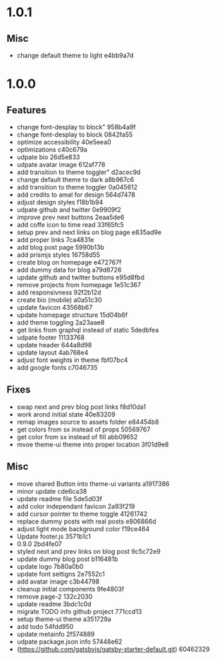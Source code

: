 # 1.0.1

## Misc

- change default theme to light e4bb9a7d

# 1.0.0

## Features

- change font-desplay to block" 958b4a9f
- change font-desplay to block 0842fa55
- optimize accessibility 40e5eea0
- optimizations c40c679a
- udpate bio 26d5e833
- udpate avatar image 612af778
- add transition to theme toggler" d2acec9d
- change default theme to dark a8b967c6
- add transition to theme toggler 0a045612
- add credits to amal for design 564d7478
- adjust design styles f18b1b94
- udpate github and twitter 0e9909f2
- improve prev next buttons 2eaa5de6
- add coffe icon to time read 33f65fc5
- setup prev and next links on blog page e835ad9e
- add proper links 7ca4831e
- add blog post page 5990b13b
- add prismjs styles 16758d55
- create blog on homepage e472767f
- add dummy data for blog a79d8726
- update github and twitter buttons e95d8fbd
- remove projects from homepage 1e51c367
- add responsivness 92f2b12d
- create bio (mobile) a0a51c30
- update favicon 43568b67
- update homepage structure 15d04b6f
- add theme toggling 2a23aae8
- get links from graphql instead of static 5dedbfea
- udpate footer 11133768
- update header 644a8d98
- update layout 4ab768e4
- adjust font weights in theme fbf07bc4
- add google fonts c7046735

## Fixes

- swap next and prev blog post links f8d10da1
- work arond initial state 40e83209
- remap images source to assets folder e84454b8
- get colors from sx instead of props 50569767
- get color from sx instead of fill abb09652
- mvoe theme-ui theme into proper location 3f01d9e8

## Misc

- move shared Button into theme-ui variants a1917386
- minor update cde6ca38
- update readme file 5de5d03f
- add color independant favicon 2a93f219
- add cursor pointer to theme toggle 41261742
- replace dummy posts with real posts e806866d
- adjust light mode background color f19ce464
- Update footer.js 3571b1c1
- 0.9.0 2bd4fe07
- styled next and prev links on blog post 9c5c72e9
- update dummy blog post b116481b
- update logo 7b80a0b0
- update font settigns 2e7552c1
- add avatar image c3b44798
- cleanup initial components 9fe4803f
- remove page-2 132c2030
- update readme 3bdc1c0d
- migrate TODO info github project 771ccd13
- setup theme-ui theme a351729a
- add todo 54fdd950
- update metainfo 2f574889
- udpate package.json info 57448e62
- (https://github.com/gatsbyjs/gatsby-starter-default.git) 60462329
